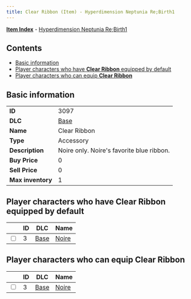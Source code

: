 ```yaml
---
title: Clear Ribbon (Item) - Hyperdimension Neptunia Re;Birth1
---
```


[**Item Index**](/neptunia/rb1/item/index.html) - [Hyperdimension Neptunia Re;Birth1](/neptunia/rb1)

## Contents

- [Basic information](#basic-information)
- [Player characters who have **Clear Ribbon** equipped by default](#player-characters-who-have-clear-ribbon-equipped-by-default)
- [Player characters who can equip **Clear Ribbon**](#player-characters-who-can-equip-clear-ribbon)
## Basic information

|   |   |
| -- | -- |
| **ID** | 3097 |
| **DLC** | [Base](/neptunia/rb1/dlc/1-base.html) |
| **Name** | Clear Ribbon |
| **Type** | Accessory |
| **Description** | Noire only. Noire's favorite blue ribbon. |
| **Buy Price** | 0 |
| **Sell Price** | 0 |
| **Max inventory** | 1 |


## Player characters who have **Clear Ribbon** equipped by default

|    | ID | DLC | Name |
| -- | -- | --- | ---- |
| <input type="checkbox" id="rb1-player-1-3" class="trackbox" /> | 3 | [Base](/neptunia/rb1/dlc/1-base.html) | [Noire](/neptunia/rb1/player/1-3-noire.html) |


## Player characters who can equip **Clear Ribbon**

|    | ID | DLC | Name |
| -- | -- | --- | ---- |
| <input type="checkbox" id="rb1-player-1-3" class="trackbox" /> | 3 | [Base](/neptunia/rb1/dlc/1-base.html) | [Noire](/neptunia/rb1/player/1-3-noire.html) |
